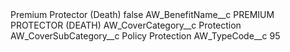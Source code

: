 <?xml version="1.0" encoding="UTF-8"?>
<CustomMetadata xmlns="http://soap.sforce.com/2006/04/metadata" xmlns:xsi="http://www.w3.org/2001/XMLSchema-instance" xmlns:xsd="http://www.w3.org/2001/XMLSchema">
    <label>Premium Protector (Death)</label>
    <protected>false</protected>
    <values>
        <field>AW_BenefitName__c</field>
        <value xsi:type="xsd:string">PREMIUM PROTECTOR (DEATH)</value>
    </values>
    <values>
        <field>AW_CoverCategory__c</field>
        <value xsi:type="xsd:string">Protection</value>
    </values>
    <values>
        <field>AW_CoverSubCategory__c</field>
        <value xsi:type="xsd:string">Policy Protection</value>
    </values>
    <values>
        <field>AW_TypeCode__c</field>
        <value xsi:type="xsd:string">95</value>
    </values>
</CustomMetadata>

